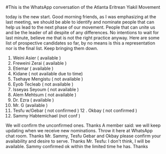 #This is the WhatsApp conversation of the Atlanta Eritrean Yiakil Movement

today is the new start.
Good morning friends, as I was emphasizing at the last meeting, we should be able to identify and nominate people that can help us lead to the next phase of our movement. People that can unite us and be the leader of all despite of any differences. No intentions to wait for last minute, believe me that is not the right practice anyway. Here are some list of prospective candidates so far, by no means is this a representation nor is the final list. Keep bringing them down.

   1. Weini Asier ( available )
   2. Freweini Zerai ( available )
   3. Etiemar ( available )
   4. Kidane ( not available due to time)
   5. Tsehaye Mengistu ( not available )
   6. Eyob Tecleab ( not available )
   7. Isseyas Seyoum ( not available )
   8. Alem Mehtsum ( not available )
   9. Dr. Ezra ( available )
   10. Mr. G (available )
   11. Tesfu w/Gebar ( not confirmed ) 12 . Okbay ( not confirmed )
   12. Sammy Habtemichael (not conf )

We will confirm the unconfirmed ones. Thanks A member said: we will keep updating when we receive new nominations. Throw it here at WhatsApp chat room. Thanks Mr. Sammy, Tesfu Gebar and Okbay please confirm your availability and desire to serve. Thanks Mr. Tesfu: I don't think, I will be available. Sammy confirmed ok within the limited time he has. Thanks
